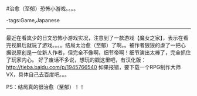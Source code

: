 #治愈（至郁）恐怖小游戏。。。。

-tags:Game,Japanese

----

最近在看岚少的日文恐怖小游戏实况，注意到了一款游戏【魔女之家】，表示在看完视屏后就玩了游戏。。。。结局太治愈（至郁）了啊。。被作者狠狠的虐了一把心
据说原创是一位新人作者，但完全不像啊，细节帝啊！细节演出太棒了，完全抓住了玩家内心。
好了废话不多说，想玩的戳这里吧，有汉化版：
http://tieba.baidu.com/p/1945766540
如果报错，要下载一个RPG制作大师VX，具体自己去百度吧。。。

PS：结局真的很治愈（至郁）！！